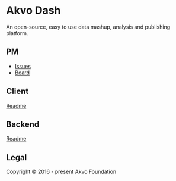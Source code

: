 # Akvo Dash
An open-source, easy to use data mashup, analysis and publishing platform.

## PM

- [Issues](https://github.com/akvo/akvo-dash/issues)
- [Board](http://waffle.io/akvo/akvo-dash)

## Client
[Readme](client/README.md)

## Backend
[Readme](backend/README.md)

## Legal
Copyright © 2016 - present Akvo Foundation
